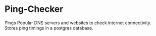 # Ping-Checker
Pings Popular DNS servers and websites to check internet connectivity. Stores ping timings in a postgres database.
